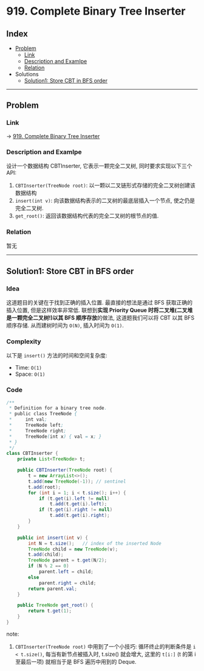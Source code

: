 # 919. Complete Binary Tree Inserter

## Index

- [Problem](#problem)
  - [Link](#Link)
  - [Description and Examlpe](#description-and-examlpe)
  - [Relation](#relation)
- Solutions
  - [Solution1: Store CBT in BFS order](#solution1-store-cbt-in-bfs-order)

----

## Problem

### Link

-> [919. Complete Binary Tree Inserter][1]

### Description and Examlpe

设计一个数据结构 CBTInserter, 它表示一颗完全二叉树, 同时要求实现以下三个 API:

1. `CBTInserter(TreeNode root)`: 以一颗以二叉链形式存储的完全二叉树创建该数据结构
2. `insert(int v)`: 向该数据结构表示的二叉树的最底层插入一个节点, 使之仍是完全二叉树.
3. `get_root()`: 返回该数据结构代表的完全二叉树的根节点的值.

### Relation

暂无

----

## Solution1: Store CBT in BFS order

### Idea

这道题目的关键在于找到正确的插入位置. 最直接的想法是通过 BFS 获取正确的插入位置, 但是这样效率非常低. 联想到**实现 Priority Queue 时将二叉堆(二叉堆是一颗完全二叉树!)以其 BFS 顺序存放**的做法, 这道题我们可以将 CBT 以其 BFS 顺序存储. 从而建树时间为 `O(N)`, 插入时间为 `O(1)`.

### Complexity

以下是 `insert()` 方法的时间和空间复杂度:

- Time: `O(1)`
- Space: `O(1)`

### Code

```java
/**
 * Definition for a binary tree node.
 * public class TreeNode {
 *     int val;
 *     TreeNode left;
 *     TreeNode right;
 *     TreeNode(int x) { val = x; }
 * }
 */
class CBTInserter {
    private List<TreeNode> t;

    public CBTInserter(TreeNode root) {
        t = new ArrayList<>();
        t.add(new TreeNode(-1)); // sentinel
        t.add(root);
        for (int i = 1; i < t.size(); i++) {
            if (t.get(i).left != null)
                t.add(t.get(i).left);
            if (t.get(i).right != null)
                t.add(t.get(i).right);
        }
    }

    public int insert(int v) {
        int N = t.size();   // index of the inserted Node
        TreeNode child = new TreeNode(v);
        t.add(child);
        TreeNode parent = t.get(N/2);
        if (N % 2 == 0)
            parent.left = child;
        else
            parent.right = child;
        return parent.val;
    }

    public TreeNode get_root() {
        return t.get(1);
    }
}
```

note:

1. `CBTInserter(TreeNode root)` 中用到了一个小技巧: 循环终止的判断条件是 `i < t.size()`, 每当有新节点被插入时, t.size() 就会增大, 这里的 `t[i:]` (t 的第 i 至最后一项) 就相当于是 BFS 遍历中用到的 Deque.

[1]: https://leetcode.com/problems/complete-binary-tree-inserter/
